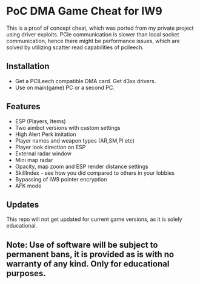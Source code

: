 # PoC DMA Game Cheat for IW9
This is a proof of concept cheat, which was ported from my private project using driver exploits. PCIe communication is slower than local socket communication, hence there might be performance issues, which are solved by utilizing scatter read capabilities of pcileech.

## Installation
- Get a PCILeech compatible DMA card. Get d3xx drivers.
- Use on main(game) PC or a second PC.

## Features
- ESP (Players, Items)
- Two aimbot versions with custom settings
- High Alert Perk imitation
- Player names and weapon types (AR,SM,PI etc)
- Player look direction on ESP
- External radar window
- Mini map radar
- Opacity, map zoom and ESP render distance settings
- SkillIndex - see how you did compared to others in your lobbies
- Bypassing of IW9 pointer encryption
- AFK mode

## Updates
This repo will not get updated for current game versions, as it is solely educational.

## Note: Use of software will be subject to permanent bans, it is provided as is with no warranty of any kind. Only for educational purposes.
